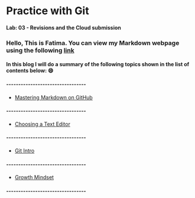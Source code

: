 # Practice with Git

#### Lab: 03 - Revisions and the Cloud submission 

### Hello, This is Fatima. You can view my Markdown webpage using the following [link](https://fati-ma.github.io/reading-notes)

#### In this blog I will do a summary of the following topics shown in the list of contents below: :smile:

#### ---------------------------------
- [Mastering Markdown on GitHub](https://fati-ma.github.io/reading-notes/page1)
#### ---------------------------------
- [Choosing a Text Editor](https://fati-ma.github.io/reading-notes/page2)
#### ---------------------------------
- [Git Intro](https://fati-ma.github.io/reading-notes/page3)
#### ---------------------------------
- [Growth Mindset](https://fati-ma.github.io/reading-notes/page4)
#### ---------------------------------



